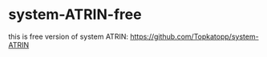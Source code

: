 # system-ATRIN-free
this is free version of system ATRIN: https://github.com/Topkatopp/system-ATRIN
